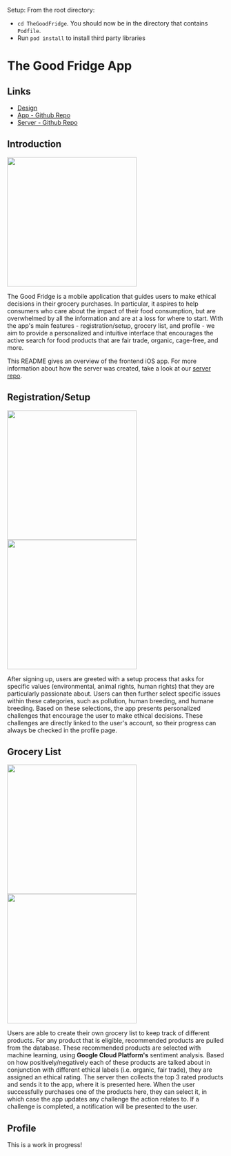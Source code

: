 Setup:
From the root directory:
- `cd TheGoodFridge`. You should now be in the directory that contains `Podfile`.
- Run `pod install` to install third party libraries

# The Good Fridge App

## Links
- <a href="https://www.figma.com/file/QDNwydQpSXUtL1cj4uuHls?embed_host=notion&kind=&node-id=0%3A1&viewer=1">Design</a>
- <a href="https://github.com/TheGoodFridge-App/app-tgf">App - Github Repo</a>
- <a href="https://github.com/TheGoodFridge-App/server-tgf">Server - Github Repo</a>

## Introduction
<p float="left">
    <img src="./TheGoodFridge/img/welcome.png" width="300px"> 
</p>

The Good Fridge is a mobile application that guides users to make ethical decisions in their grocery purchases. In particular, it aspires to help consumers who care about the impact of their food consumption, but are overwhelmed by all the information and are at a loss for where to start. With the app's main features - registration/setup, grocery list, and profile - we aim to provide a personalized and intuitive interface that encourages the active search for food products that are fair trade, organic, cage-free, and more.

This README gives an overview of the frontend iOS app. For more information about how the server was created, take a look at our [server repo](https://github.com/TheGoodFridge-App/server-tgf).

## Registration/Setup
<p float="left">
    <img src="./TheGoodFridge/img/values.png" width="300px"> 
    <img src="./TheGoodFridge/img/issues.png" width="300px"> 
</p>

After signing up, users are greeted with a setup process that asks for specific values (environmental, animal rights, human rights) that they are particularly passionate about. Users can then further select specific issues within these categories, such as pollution, human breeding, and humane breeding. Based on these selections, the app presents personalized challenges that encourage the user to make ethical decisions. These challenges are directly linked to the user's account, so their progress can always be checked in the profile page.

## Grocery List
<p float="left">
    <img src="./TheGoodFridge/img/grocery.png" width="300px"> 
    <img src="./TheGoodFridge/img/recommended.png" width="300px"> 
</p>

Users are able to create their own grocery list to keep track of different products. For any product that is eligible, recommended products are pulled from the database. These recommended products are selected with machine learning, using **Google Cloud Platform's** sentiment analysis. Based on how positively/negatively each of these products are talked about in conjunction with different ethical labels (i.e. organic, fair trade), they are assigned an ethical rating. The server then collects the top 3 rated products and sends it to the app, where it is presented here. When the user successfully purchases one of the products here, they can select it, in which case the app updates any challenge the action relates to. If a challenge is completed, a notification will be presented to the user.

## Profile
This is a work in progress!



